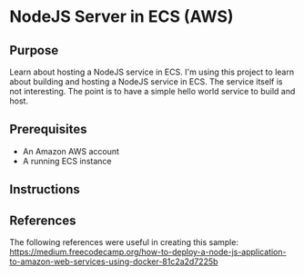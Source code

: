 # NodeJS Server in ECS (AWS)

## Purpose
Learn about hosting a NodeJS service in ECS. I'm using this project to learn about building and hosting a NodeJS service in ECS.
The service itself is not interesting. The point is to have a simple hello world service to build and host.

## Prerequisites
* An Amazon AWS account
* A running ECS instance

## Instructions


## References
The following references were useful in creating this sample:
https://medium.freecodecamp.org/how-to-deploy-a-node-js-application-to-amazon-web-services-using-docker-81c2a2d7225b